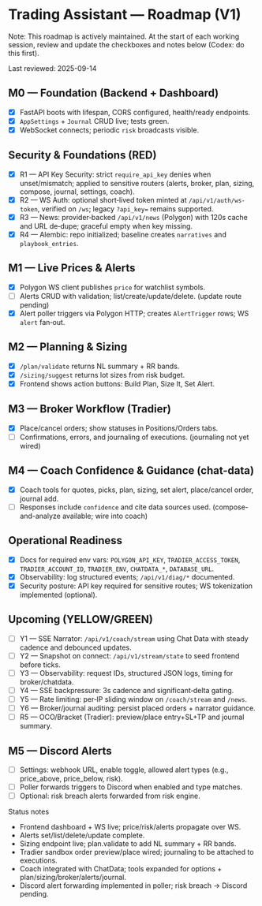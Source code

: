 # Trading Assistant — Roadmap (V1)

Note: This roadmap is actively maintained. At the start of each working session, review and update the checkboxes and notes below (Codex: do this first).

Last reviewed: 2025-09-14

## M0 — Foundation (Backend + Dashboard)
- [x] FastAPI boots with lifespan, CORS configured, health/ready endpoints.
- [x] `AppSettings` + `Journal` CRUD live; tests green.
- [x] WebSocket connects; periodic `risk` broadcasts visible.

## Security & Foundations (RED)
- [x] R1 — API Key Security: strict `require_api_key` denies when unset/mismatch; applied to sensitive routers (alerts, broker, plan, sizing, compose, journal, settings, coach).
- [x] R2 — WS Auth: optional short‑lived token minted at `/api/v1/auth/ws-token`, verified on `/ws`; legacy `?api_key=` remains supported.
- [x] R3 — News: provider‑backed `/api/v1/news` (Polygon) with 120s cache and URL de‑dupe; graceful empty when key missing.
- [x] R4 — Alembic: repo initialized; baseline creates `narratives` and `playbook_entries`.

## M1 — Live Prices & Alerts
- [x] Polygon WS client publishes `price` for watchlist symbols.
- [ ] Alerts CRUD with validation; list/create/update/delete.  (update route pending)
- [x] Alert poller triggers via Polygon HTTP; creates `AlertTrigger` rows; WS `alert` fan‑out.

## M2 — Planning & Sizing
- [x] `/plan/validate` returns NL summary + RR bands.
- [x] `/sizing/suggest` returns lot sizes from risk budget.
- [x] Frontend shows action buttons: Build Plan, Size It, Set Alert.

## M3 — Broker Workflow (Tradier)
- [x] Place/cancel orders; show statuses in Positions/Orders tabs.
- [ ] Confirmations, errors, and journaling of executions.  (journaling not yet wired)

## M4 — Coach Confidence & Guidance (chat-data)
- [x] Coach tools for quotes, picks, plan, sizing, set alert, place/cancel order, journal add.
- [ ] Responses include `confidence` and cite data sources used.  (compose-and-analyze available; wire into coach)

## Operational Readiness
- [x] Docs for required env vars: `POLYGON_API_KEY`, `TRADIER_ACCESS_TOKEN`, `TRADIER_ACCOUNT_ID`, `TRADIER_ENV`, `CHATDATA_*`, `DATABASE_URL`.
- [x] Observability: log structured events; `/api/v1/diag/*` documented.
- [x] Security posture: API key required for sensitive routes; WS tokenization implemented (optional).

## Upcoming (YELLOW/GREEN)
- [ ] Y1 — SSE Narrator: `/api/v1/coach/stream` using Chat Data with steady cadence and debounced updates.
- [ ] Y2 — Snapshot on connect: `/api/v1/stream/state` to seed frontend before ticks.
- [ ] Y3 — Observability: request IDs, structured JSON logs, timing for broker/chatdata.
- [ ] Y4 — SSE backpressure: 3s cadence and significant‑delta gating.
- [ ] Y5 — Rate limiting: per‑IP sliding window on `/coach/stream` and `/news`.
- [ ] Y6 — Broker/journal auditing: persist placed orders + narrator guidance.
- [ ] R5 — OCO/Bracket (Tradier): preview/place entry+SL+TP and journal summary.
## M5 — Discord Alerts
- [ ] Settings: webhook URL, enable toggle, allowed alert types (e.g., price_above, price_below, risk).
- [ ] Poller forwards triggers to Discord when enabled and type matches.
- [ ] Optional: risk breach alerts forwarded from risk engine.

Status notes
- Frontend dashboard + WS live; price/risk/alerts propagate over WS.
- Alerts set/list/delete/update complete.
- Sizing endpoint live; plan.validate to add NL summary + RR bands.
- Tradier sandbox order preview/place wired; journaling to be attached to executions.
- Coach integrated with ChatData; tools expanded for options + plan/sizing/broker/alerts/journal.
- Discord alert forwarding implemented in poller; risk breach → Discord pending.

